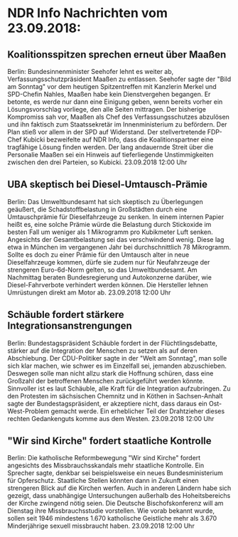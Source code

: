 # NDR Info Nachrichten vom 23.09.2018:


## Koalitionsspitzen sprechen erneut über Maaßen
Berlin:	Bundesinnenminister Seehofer lehnt es weiter ab, Verfassungsschutzpräsident Maaßen zu entlassen. Seehofer sagte der "Bild am Sonntag" vor dem heutigen Spitzentreffen mit Kanzlerin Merkel und SPD-Chefin Nahles, Maaßen habe kein Dienstvergehen begangen. Er betonte, es werde nur dann eine Einigung geben, wenn bereits vorher ein Lösungsvorschlag vorliege, den alle Seiten mittragen. Der bisherige Kompromiss sah vor, Maaßen als Chef des Verfassungsschutzes abzulösen und ihn faktisch zum Staatssekretär im Innenministerium zu befördern. Der Plan stieß vor allem in der SPD auf Widerstand. Der stellvertretende FDP-Chef Kubicki bezweifelte auf NDR Info, dass die Koalitionspartner eine tragfähige Lösung finden werden. Der lang andauernde Streit über die Personalie Maaßen sei ein Hinweis auf tieferliegende Unstimmigkeiten zwischen den drei Parteien, so Kubicki. 23.09.2018 12:00 Uhr 

## UBA skeptisch bei Diesel-Umtausch-Prämie
Berlin: Das Umweltbundesamt hat sich skeptisch zu Überlegungen geäußert, die Schadstoffbelastung in Großstädten durch eine Umtauschprämie für Dieselfahrzeuge zu senken. In einem internen Papier heißt es, eine solche Prämie würde die Belastung durch Stickoxide im besten Fall um weniger als 1 Mikrogramm pro Kubikmeter Luft senken. Angesichts der Gesamtbelastung sei das verschwindend wenig. Diese lag etwa in München im vergangenen Jahr bei durchschnittlich 78 Mikrogramm. Sollte es doch zu einer Prämie für den Umtausch alter in neue Dieselfahrzeuge kommen, dürfe sie zudem nur für Neufahrzeuge der strengeren Euro-6d-Norm gelten, so das Umweltbundesamt. Am Nachmittag beraten Bundesregierung und Autokonzerne darüber, wie Diesel-Fahrverbote verhindert werden können. Die Hersteller lehnen Umrüstungen direkt am Motor ab. 23.09.2018 12:00 Uhr 

## Schäuble fordert stärkere Integrationsanstrengungen
Berlin:	Bundestagspräsident Schäuble fordert in der Flüchtlingsdebatte, stärker auf die Integration der Menschen zu setzen als auf deren Abschiebung. Der CDU-Politiker sagte in der "Welt am Sonntag", man solle sich klar machen, wie schwer es im Einzelfall sei, jemanden abzuschieben. Deswegen solle man nicht allzu stark die Hoffnung schüren, dass eine Großzahl der betroffenen Menschen zurückgeführt werden könnte. Sinnvoller ist es laut Schäuble, alle Kraft für die Integration aufzubringen. Zu den Protesten im sächsischen Chemnitz und in Köthen in Sachsen-Anhalt sagte der Bundestagspräsident, er akzeptiere nicht, dass daraus ein Ost-West-Problem gemacht werde. Ein erheblicher Teil der Drahtzieher dieses rechten Gedankenguts komme aus dem Westen. 23.09.2018 12:00 Uhr 

## "Wir sind Kirche" fordert staatliche Kontrolle
Berlin:	Die katholische Reformbewegung "Wir sind Kirche" fordert angesichts des Missbrauchsskandals mehr staatliche Kontrolle. Ein Sprecher sagte, denkbar sei beispielsweise ein neues Bundesministerium für Opferschutz. Staatliche Stellen könnten dann in Zukunft einen strengeren Blick auf die Kirchen werfen. Auch in anderen Ländern habe sich gezeigt, dass unabhängige Untersuchungen außerhalb des Hoheitsbereichs der Kirche zwingend nötig seien. Die Deutsche Bischofskonferenz will am Dienstag ihre Missbrauchsstudie vorstellen. Wie vorab bekannt wurde, sollen seit 1946 mindestens 1.670 katholische Geistliche mehr als 3.670 Minderjährige sexuell missbraucht haben. 23.09.2018 12:00 Uhr 

